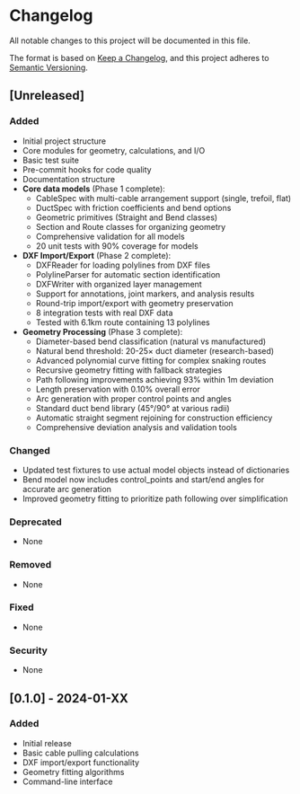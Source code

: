 # Changelog

All notable changes to this project will be documented in this file.

The format is based on [Keep a Changelog](https://keepachangelog.com/en/1.0.0/),
and this project adheres to [Semantic Versioning](https://semver.org/spec/v2.0.0.html).

## [Unreleased]

### Added
- Initial project structure
- Core modules for geometry, calculations, and I/O
- Basic test suite
- Pre-commit hooks for code quality
- Documentation structure
- **Core data models** (Phase 1 complete):
  - CableSpec with multi-cable arrangement support (single, trefoil, flat)
  - DuctSpec with friction coefficients and bend options
  - Geometric primitives (Straight and Bend classes)
  - Section and Route classes for organizing geometry
  - Comprehensive validation for all models
  - 20 unit tests with 90% coverage for models
- **DXF Import/Export** (Phase 2 complete):
  - DXFReader for loading polylines from DXF files
  - PolylineParser for automatic section identification
  - DXFWriter with organized layer management
  - Support for annotations, joint markers, and analysis results
  - Round-trip import/export with geometry preservation
  - 8 integration tests with real DXF data
  - Tested with 6.1km route containing 13 polylines
- **Geometry Processing** (Phase 3 complete):
  - Diameter-based bend classification (natural vs manufactured)
  - Natural bend threshold: 20-25× duct diameter (research-based)
  - Advanced polynomial curve fitting for complex snaking routes
  - Recursive geometry fitting with fallback strategies
  - Path following improvements achieving 93% within 1m deviation
  - Length preservation with 0.10% overall error
  - Arc generation with proper control points and angles
  - Standard duct bend library (45°/90° at various radii)
  - Automatic straight segment rejoining for construction efficiency
  - Comprehensive deviation analysis and validation tools

### Changed
- Updated test fixtures to use actual model objects instead of dictionaries
- Bend model now includes control_points and start/end angles for accurate arc generation
- Improved geometry fitting to prioritize path following over simplification

### Deprecated
- None

### Removed
- None

### Fixed
- None

### Security
- None

## [0.1.0] - 2024-01-XX

### Added
- Initial release
- Basic cable pulling calculations
- DXF import/export functionality
- Geometry fitting algorithms
- Command-line interface
